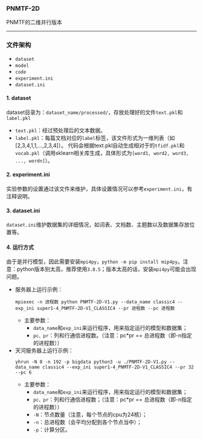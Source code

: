 <!--
 * @Descripttion: 
 * @version: 
 * @Author: Adrian Lin
 * @Date: 2022-12-17 14:43:42
 * @LastEditors: Please set LastEditors
 * @LastEditTime: 2022-12-21 17:56:56
-->
### PNMTF-2D
PNMTF的二维并行版本

---

### 文件架构
- `dataset`
- `model`
- `code`
- `experiment.ini`
- `dataset.ini`

#### 1. dataset
dataset目录为：`dataset_name/processed/`，存放处理好的文件`text.pkl`和`label.pkl`
- `text.pkl`：经过预处理后的文本数据。
- `label.pkl`：每篇文档对应的`label`标签，该文件形式为一维列表（如[2,3,4,1,1,...,2,3,4]）。
代码会根据text.pkl自动生成相对于的`tfidf.pkl`和`vocab.pkl`（调用sklearn相关库生成，具体形式为`[word1, word2, word3, ..., wordn]`）。

#### 2. experiment.ini
实验参数的设置通过该文件来维护，具体设置情况可以参考`experiment.ini`，有注释说明。

#### 3. dataset.ini
`dataset.ini`维护数据集的详细情况，如词表、文档数、主题数以及数据集存放位置等。

#### 4. 运行方式
由于是并行模型，因此需要安装`mpi4py`，`python -m pip install mip4py`。注意：python版本别太高，推荐使用`3.8.5`；版本太高的话，安装`mpi4py`可能会出现问题。
- 服务器上运行示例：
  ```shell
  mpiexec -n 进程数 python PNMTF-2D-V1.py --data_name classic4 --exp_ini super1-4_PNMTF-2D-V1_CLASSIC4 --pr 进程数 --pc 进程数
  ```
  - 主要参数：  
    - `data_name`和`exp_ini`来运行程序，用来指定运行的模型和数据集；
    - `pc、pr`：列和行通信进程数。（注意：pc*pr == 总进程数（即-n指定的进程数））
- 天河服务器上运行示例：
  ```shell
  yhrun -N 8 -n 192 -p bigdata python3 -u ./PNMTF-2D-V1.py --data_name classic4 --exp_ini super1-4_PNMTF-2D-V1_CLASSIC4 --pr 32 --pc 6
  ```
  - 主要参数：  
    - `data_name`和`exp_ini`来运行程序，用来指定运行的模型和数据集；
    - `pc、pr`：列和行通信进程数；（注意：pc*pr == 总进程数（即-n指定的进程数））
    - `-N`：节点数量（注意，每个节点的cpu为24核）；
    - `-n`：总进程数（会平均分配到各个节点当中）；
    - `-p`：计算分区。